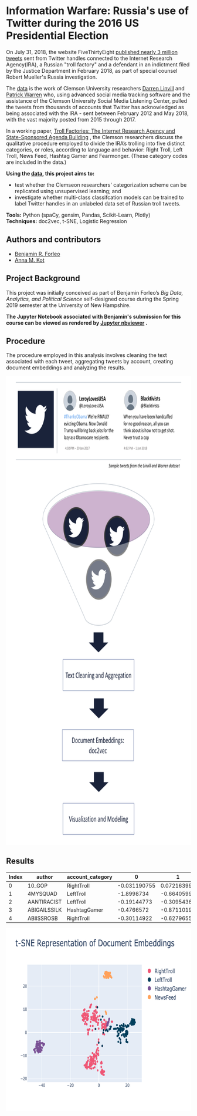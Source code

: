 # Information Warfare: Russia's use of Twitter during the 2016 US Presidential Election

On July 31, 2018, the website
FiveThirtyEight [published nearly 3 million tweets](https://fivethirtyeight.com/features/why-were-sharing-3-million-russian-troll-tweets/)
sent from Twitter handles connected to the Internet Research Agency(IRA), a Russian "troll factory" and a defendant in
an indictment filed by the Justice Department in February 2018, as part of special counsel Robert Mueller's Russia
investigation.

The [data](https://github.com/fivethirtyeight/russian-troll-tweets/) is the work of Clemson University
researchers [Darren Linvill](https://www.clemson.edu/cbshs/faculty-staff/profiles/darrenl)
and [Patrick Warren](http://pwarren.people.clemson.edu/) who, using advanced social media tracking software and the
assistance of the Clemson University Social Media Listening Center, pulled the tweets from thousands of accounts that
Twitter has acknowledged as being associated with the IRA - sent between February 2012 and May 2018, with the vast
majority posted from 2015 through 2017.

In a working
paper, [Troll Factories: The Internet Research Agency and State-Sponsored Agenda Building](http://pwarren.people.clemson.edu/Linvill_Warren_TrollFactory.pdf)
, the Clemson researchers discuss the qualitative procedure employed to divide the IRA’s trolling into five distinct
categories, or roles, according to language and behavior: Right Troll, Left Troll, News Feed, Hashtag Gamer and
Fearmonger. (These category codes are included in the data.)

**Using the [data](https://github.com/fivethirtyeight/russian-troll-tweets/), this project aims to:**

* test whether the Clemseon researchers' categorization scheme can be replicated using unsupervised learning; and
* investigate whether multi-class classifcation models can be trained to label Twitter handles in an unlabeled data set
  of Russian troll tweets.

**Tools:** Python (spaCy, gensim, Pandas, Scikit-Learn, Plotly)
<br>**Techniques:** doc2vec, t-SNE, Logistic Regression

## Authors and contributors

* [Benjamin R. Forleo](https://github.com/benforleo)
* [Anna M. Kot](https://github.com/kotanna)

## Project Background

This project was initially conceived as part of Benjamin Forleo’s *Big Data, Analytics, and Political Science*
self-designed course during the Spring 2019 semester at the University of New Hampshire.

**The Jupyter Notebook associated with Benjamin's submission for this course can be viewed as rendered
by [Jupyter nbviewer](https://nbviewer.jupyter.org/github/benforleo/disinformation_project/blob/master/archive/labeled_tweets.ipynb)
.**

## Procedure

The procedure employed in this analysis involves cleaning the text associated with each tweet, aggregating tweets by
account, creating document embeddings and analyzing the results.

<p align="center">
  <img width="800" height="1277.6" src="https://github.com/benforleo/disinformation_project/blob/master/img/disinformation-project-procedure.png?raw=true">
</p>

## Results

|Index |author      |account_category|0           |1          |2          |3         |4           |5          |.....|302        |
|------|------------|----------------|------------|-----------|-----------|----------|------------|-----------|-----|-----------|
|0     |10_GOP      |RightTroll      |-0.031190755|0.07216399 |0.002935305|0.17604658|-0.024990674|-0.02811219|.....|-0.12273663|
|1     |4MYSQUAD    |LeftTroll       |-1.8998734  |-0.6640599 |-0.21586983|-0.5972102|0.07447274  |1.1526817  |.....|-0.43668124|
|2     |AANTIRACIST |LeftTroll       |-0.19144773 |-0.30954364|-0.15882353|0.08130503|-0.25810546 |0.5954186  |.....|-0.2856187 |
|3     |ABIGAILSSILK|HashtagGamer    |-0.4766572  |-0.8711019 |0.7585614  |-0.5925263|-0.0830748  |-0.06523766|.....|-0.8887055 |
|4     |ABIISSROSB  |RightTroll      |-0.30114922 |-0.6279655 |0.24099341 |0.12725548|0.35729584  |-0.51939076|.....|-0.40076506|



<p align="center">
  <img width="700" height="500" src="https://github.com/benforleo/disinformation_project/blob/master/img/tsne-docvecs.png?raw=true">
</p>


